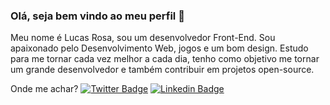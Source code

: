 ### Olá, seja bem vindo ao meu perfil 👋



Meu nome é Lucas Rosa, sou um desenvolvedor Front-End. Sou apaixonado pelo Desenvolvimento Web, jogos e um bom design. Estudo para me tornar cada vez melhor a cada dia, tenho como objetivo me tornar um grande desenvolvedor e também contribuir em projetos open-source.

Onde me achar?
[![Twitter Badge](https://img.shields.io/badge/-Twitter-1ca0f1?style=flat-square&labelColor=1ca0f1&logo=twitter&logoColor=white&link=https://twitter.com/ImaginarioTempo)](https://twitter.com/ImaginarioTempo)
[![Linkedin Badge](https://img.shields.io/badge/-LinkedIn-blue?style=flat-square&logo=Linkedin&logoColor=white&link=https://www.linkedin.com/in/lucasrosa51/)](https://www.linkedin.com/in/lucasrosa51/)
